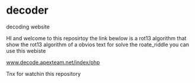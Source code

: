 # decoder
decoding website

HI and welcome to this reposirtoy
the link bewlow is a rot13 algorithm that show the rot13 algorithm of a obvios text
for solve the roate_riddle you can use this webiste

www.decode.apexteam.net/index/php

Tnx for watchin this repository
